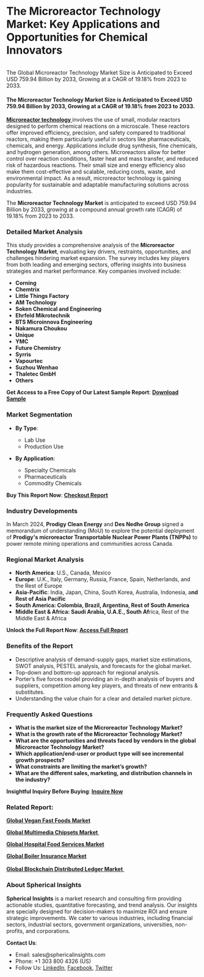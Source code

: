 <div class="wow_read_blog_hdr_img">
<div class="wow_read_blog_hdr_img_innr">
<h1>The Microreactor Technology Market: Key Applications and Opportunities for Chemical Innovators</h1>
</div>
<div class="wow_main_float_head_img"><img src="https://www.wowonder.xyz/upload/photos/2025/01/9eHVDYFpw4clzw4LxxOA_21_b97d88a2581ff89f26737fdf5c3ac7eb_image.jpg" alt="" /></div>
</div>
<div class="read-blog-container">
<div class="read-blog-desc">
<p class="mb-0">The Global Microreactor Technology Market Size is Anticipated to Exceed USD 759.94 Billion by 2033, Growing at a CAGR of 19.18% from 2023 to 2033.</p>
</div>
<div class="read-content">
<div class="markdown prose w-full break-words dark:prose-invert light">
<h4><strong>The Microreactor Technology Market Size is Anticipated to Exceed USD 759.94 Billion by 2033, Growing at a CAGR of 19.18% from 2023 to 2033.</strong></h4>
<p><a href="https://www.sphericalinsights.com/reports/microreactor-technology-market" target="_blank" rel="noopener"><strong>Microreactor technology&nbsp;</strong></a>involves the use of small, modular reactors designed to perform chemical reactions on a microscale. These reactors offer improved efficiency, precision, and safety compared to traditional reactors, making them particularly useful in sectors like pharmaceuticals, chemicals, and energy. Applications include drug synthesis, fine chemicals, and hydrogen generation, among others. Microreactors allow for better control over reaction conditions, faster heat and mass transfer, and reduced risk of hazardous reactions. Their small size and energy efficiency also make them cost-effective and scalable, reducing costs, waste, and environmental impact. As a result, microreactor technology is gaining popularity for sustainable and adaptable manufacturing solutions across industries.</p>
<p>The&nbsp;<strong>Microreactor Technology Market</strong>&nbsp;is anticipated to exceed USD 759.94 Billion by 2033, growing at a compound annual growth rate (CAGR) of 19.18% from 2023 to 2033.</p>
<h3>Detailed Market Analysis</h3>
<p>This study provides a comprehensive analysis of the&nbsp;<strong>Microreactor Technology Market</strong>, evaluating key drivers, restraints, opportunities, and challenges hindering market expansion. The survey includes key players from both leading and emerging sectors, offering insights into business strategies and market performance. Key companies involved include:</p>
<ul>
<li><strong>Corning</strong></li>
<li><strong>Chemtrix</strong></li>
<li><strong>Little Things Factory</strong></li>
<li><strong>AM Technology</strong></li>
<li><strong>Soken Chemical and Engineering</strong></li>
<li><strong>Ehrfeld Mikrotechnik</strong></li>
<li><strong>BTS Microinnova Engineering</strong></li>
<li><strong>Nakamura Choukou</strong></li>
<li><strong>Unique</strong></li>
<li><strong>YMC</strong></li>
<li><strong>Future Chemistry</strong></li>
<li><strong>Syrris</strong></li>
<li><strong>Vapourtec</strong></li>
<li><strong>Suzhou Wenhao</strong></li>
<li><strong>Thaletec GmbH</strong></li>
<li><strong>Others</strong></li>
</ul>
<p><strong>Get Access to a Free Copy of Our Latest Sample Report</strong>:&nbsp;<strong><a href="https://www.sphericalinsights.com/request-sample/5983" target="_new" rel="noopener">Download Sample</a></strong></p>
<h3>Market Segmentation</h3>
<ul>
<li>
<p><strong>By Type</strong>:</p>
<ul>
<li>Lab Use</li>
<li>Production Use</li>
</ul>
</li>
<li>
<p><strong>By Application</strong>:</p>
<ul>
<li>Specialty Chemicals</li>
<li>Pharmaceuticals</li>
<li>Commodity Chemicals</li>
</ul>
</li>
</ul>
<p><strong>Buy This Report Now</strong>:&nbsp;<strong><a href="https://www.sphericalinsights.com/checkout/5983" target="_new" rel="noopener">Checkout Report</a></strong></p>
<h3>Industry Developments</h3>
<p>In March 2024,&nbsp;<strong>Prodigy Clean Energy</strong>&nbsp;and&nbsp;<strong>Des Nedhe Group</strong>&nbsp;signed a memorandum of understanding (MoU) to explore the potential deployment of&nbsp;<strong>Prodigy's microreactor Transportable Nuclear Power Plants (TNPPs)</strong>&nbsp;to power remote mining operations and communities across Canada.</p>
<h3>Regional Market Analysis</h3>
<ul>
<li><strong>North America</strong>: U.S., Canada, Mexico</li>
<li><strong>Europe</strong>: U.K., Italy, Germany, Russia, France, Spain, Netherlands, and the Rest of Europe</li>
<li><strong>Asia-Pacific</strong>: India, Japan, China, South Korea, Australia, Indonesia, a<strong>nd Rest of Asia Pacific</strong></li>
<li><strong>South America: Colombia, Brazil, Argentina, Rest of South America</strong></li>
<li><strong>Middle East &amp; Africa: Saudi Arabia, U.A.E., South Af</strong>rica, Rest of the Middle East &amp; Africa</li>
</ul>
<p><strong>Unlock the Full Report Now</strong>:<strong>&nbsp;<a href="https://www.sphericalinsights.com/reports/microreactor-technology-market" target="_new" rel="noopener">Access Full Report</a></strong></p>
<h3>Benefits of the Report</h3>
<ul>
<li>Descriptive analysis of demand-supply gaps, market size estimations, SWOT analysis, PESTEL analysis, and forecasts for the global market.</li>
<li>Top-down and bottom-up approach for regional analysis.</li>
<li>Porter&rsquo;s five forces model providing an in-depth analysis of buyers and suppliers, competition among key players, and threats of new entrants &amp; substitutes.</li>
<li>Understanding the value chain for a clear and detailed market picture.</li>
</ul>
<h3>Frequently Asked Questions</h3>
<ul>
<li><strong>What is the market size of the Microreactor Technology Market?</strong></li>
<li><strong>What is the growth rate of the Microreactor Technology Market?</strong></li>
<li><strong>What are the opportunities and threats faced by vendors in the global Microreactor Technology Market?</strong></li>
<li><strong>Which application/end-user or product type will see incremental growth prospects?</strong></li>
<li><strong>What constraints are limiting the market&rsquo;s growth?</strong></li>
<li><strong>What are the different sales, marketing, and distribution channels in the industry?</strong></li>
</ul>
<p><strong>Insightful Inquiry Before Buying</strong>:<strong>&nbsp;<a href="https://www.sphericalinsights.com/inquiry-before-buying/5983" target="_new" rel="noopener">Inquire Now</a></strong></p>
<h3>Related Report:</h3>
<p><strong><a href="https://www.globenewswire.com/news-release/2024/08/24/2935126/0/en/Global-Vegan-Fast-Foods-Market-Size-To-Worth-USD-70-42-Billion-by-2033-CAGR-Of-11-31.html" target="_blank" rel="noopener">Global Vegan Fast Foods Market</a></strong></p>
<p><strong><a href="https://www.globenewswire.com/news-release/2024/08/20/2932529/0/en/Global-Multimedia-Chipsets-Market-Size-To-Worth-USD-60-38-Billion-By-2033-CAGR-of-6-76.html" target="_blank" rel="noopener">Global Multimedia Chipsets Market&nbsp;</a></strong></p>
<p><strong><a href="https://www.globenewswire.com/news-release/2024/08/19/2932395/0/en/Global-Hospital-Food-Services-Market-Size-To-Worth-USD-133-94-Billion-By-2033-CAGR-Of-11-29.html" target="_blank" rel="noopener">Global Hospital Food Services Market</a></strong></p>
<strong><a href="https://www.sphericalinsights.jp/reports/boiler-insurance-market" target="_blank" rel="noopener">Global Boiler Insurance Market</a></strong></div>
<div class="markdown prose w-full break-words dark:prose-invert light">&nbsp;</div>
<div class="markdown prose w-full break-words dark:prose-invert light"><a href="https://www.sphericalinsights.jp/reports/blockchain-distributed-ledger-market" target="_blank" rel="noopener"><strong>Global Blockchain Distributed Ledger Market</strong>&nbsp;</a>
<h3>About Spherical Insights</h3>
<p><strong>Spherical Insights</strong>&nbsp;is a market research and consulting firm providing actionable studies, quantitative forecasting, and trend analysis. Our insights are specially designed for decision-makers to maximize ROI and ensure strategic improvements. We cater to various industries, including financial sectors, industrial sectors, government organizations, universities, non-profits, and corporations.</p>
<p><strong>Contact Us</strong>:</p>
<ul>
<li>Email:&nbsp;<a rel="noopener">sales@sphericalinsights.com</a></li>
<li>Phone: +1 303 800 4326 (US)</li>
<li>Follow Us:&nbsp;<a href="https://www.linkedin.com/" target="_new" rel="noopener">LinkedIn</a>,&nbsp;<a href="https://www.facebook.com/" target="_new" rel="noopener">Facebook</a>,&nbsp;<a href="https://twitter.com/" target="_new" rel="noopener">Twitter</a></li>
</ul>
</div>
</div>
</div>
